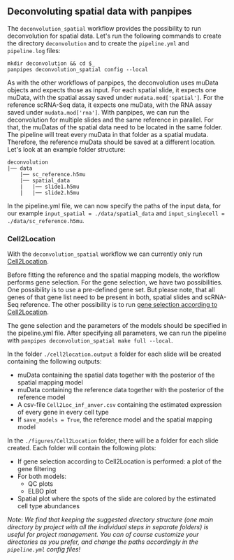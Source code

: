 Deconvoluting spatial data with panpipes
----------------------------------------

The `deconvolution_spatial` workflow provides the possibility to run deconvolution for spatial data. 
Let's run the following commands to create the directory `deconvolution` and to create the `pipeline.yml` and `pipeline.log` files: 
```
mkdir deconvolution && cd $_
panpipes deconvolution_spatial config --local
```

As with the other workflows of panpipes, the deconvolution uses muData objects and expects those as input. For each spatial slide, it expects one muData, with the spatial assay saved under `mudata.mod['spatial']`. For the reference scRNA-Seq data, it expects one muData, with the RNA assay saved under `mudata.mod['rna']`. 
With panpipes, we can run the deconvolution for multiple slides and the same reference in parallel. For that, the muDatas of the spatial data need to be located in the same folder. The pipeline will treat every muData in that folder as a spatial mudata. Therefore, the reference muData should be saved at a different location. Let's look at an example folder structure: 

```
deconvolution
|──	data
	|── sc_reference.h5mu
	|── spatial_data
	|	|── slide1.h5mu
	|	|── slide2.h5mu
```

In the pipeline.yml file, we can now specify the paths of the input data, for our example `input_spatial = ./data/spatial_data` and `input_singlecell = ./data/sc_reference.h5mu`.


### Cell2Location

With the `deconvolution_spatial` workflow we can currently only run [Cell2Location](https://doi.org/10.1038/s41587-021-01139-4). 

Before fitting the reference and the spatial mapping models, the workflow performs gene selection. 
For the gene selection, we have two possibilities. One possibility is to use a pre-defined gene set. But please note, that all genes of that gene list need to be present in both, spatial slides and scRNA-Seq reference. The other possibility is to run [gene selection according to Cell2Location](https://cell2location.readthedocs.io/en/latest/cell2location.utils.filtering.html).

The gene selection and the parameters of the models should be specified in the pipeline.yml file. 
After specifying all parameters, we can run the pipeline with `panpipes deconvolution_spatial make full --local`.

	
In the folder `./cell2location.output` a folder for each slide will be created containing the following outputs: 
* muData containing the spatial data together with the posterior of the spatial mapping model
* muData containing the reference data together with the posterior of the reference model
* A csv-file `Cell2Loc_inf_anver.csv` containing the estimated expression of every gene in every cell type 
* If `save_models = True`, the reference model and the spatial mapping model 
	
In the `./figures/Cell2Location` folder, there will be a folder for each slide created. Each folder will contain the following plots: 
* If gene selection according to Cell2Location is performed: a plot of the gene filtering
* For both models:
  * QC plots
  * ELBO plot
* Spatial plot where the spots of the slide are colored by the estimated cell type abundances 



*Note: We find that keeping the suggested directory structure (one main directory by project with all the individual steps in separate folders) is useful for project management. You can of course customize your directories as you prefer, and change the paths accordingly in the `pipeline.yml` config files!*
